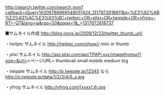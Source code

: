 http://search.twitter.com/search.json?callback=jQuery16309788969548051424_1317972618611&q=%E3%82%AB%E3%83%AC%E3%83%BC+twitpic+OR+plixi+OR+twipple+OR+yfrog+-RT+-QT&lang=ja&rpp=50&page=1&_=1317972618737

■サムネイル作成
   http://blog.irons.jp/2009/12/23/twitter_thumb_url/

・twitpic サムネイル
   http://twitpic.com/show//
   mini or thumb

・plixi サムネイル
   http://api.plixi.com/api/TPAPI.svc/imagefromurl?size=&url=<ページURL>
   thumbnail small mobile medium big

・twipple サムネイル
   http://p.twipple.jp/12345 なら http://p.twipple.jp/data/1/2/3/4/5_s.jpg

・yfrog サムネイル
   http://yfrog.com/[xxxx].th.jpg
